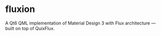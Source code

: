 # fluxion
A Qt6 QML implementation of Material Design 3 with Flux architecture — built on top of QuixFlux.
